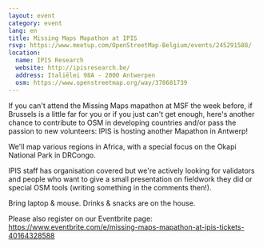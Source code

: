 ```yaml
---
layout: event
category: event
lang: en
title: Missing Maps Mapathon at IPIS
rsvp: https://www.meetup.com/OpenStreetMap-Belgium/events/245291588/
location:
  name: IPIS Research
  website: http://ipisresearch.be/
  address: Italiëlei 98A - 2000 Antwerpen
  osm: https://www.openstreetmap.org/way/378681739
---
```


If you can't attend the Missing Maps mapathon at MSF the week before, if Brussels is a little far for you or if you just can't get enough, here's another chance to contribute to OSM in developing countries and/or pass the passion to new volunteers: IPIS is hosting another Mapathon in Antwerp!

We'll map various regions in Africa, with a special focus on the Okapi National Park in DRCongo.

IPIS staff has organisation covered but we're actively looking for validators and people who want to give a small presentation on fieldwork they did or special OSM tools (writing something in the comments then!).

Bring laptop & mouse. Drinks & snacks are on the house.

Please also register on our Eventbrite page: <https://www.eventbrite.com/e/missing-maps-mapathon-at-ipis-tickets-40164328588>

